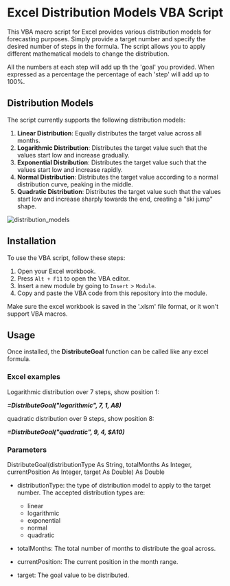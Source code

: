 # Excel Distribution Models VBA Script

This VBA macro script for Excel provides various distribution models for forecasting purposes. Simply provide a target number and specify the desired number of steps in the formula. The script allows you to apply different mathematical models to change the distribution.

All the numbers at each step will add up th the 'goal' you provided. When expressed as a percentage the percentage of each 'step' will add up to 100%.

## Distribution Models

The script currently supports the following distribution models:

1. **Linear Distribution**: Equally distributes the target value across all months.
2. **Logarithmic Distribution**: Distributes the target value such that the values start low and increase gradually.
3. **Exponential Distribution**: Distributes the target value such that the values start low and increase rapidly.
4. **Normal Distribution**: Distributes the target value according to a normal distribution curve, peaking in the middle.
5. **Quadratic Distribution**: Distributes the target value such that the values start low and increase sharply towards the end, creating a "ski jump" shape.

![distribution_models](https://github.com/multiplicit-com/Excel-Number-Distribution-VBA/assets/127529943/663ca91f-99a5-4768-a535-4b08f842f1a6)

## Installation

To use the VBA script, follow these steps:

1. Open your Excel workbook.
2. Press `Alt + F11` to open the VBA editor.
3. Insert a new module by going to `Insert` > `Module`.
4. Copy and paste the VBA code from this repository into the module.

Make sure the excel workbook is saved in the '.xlsm' file format, or it won't support VBA macros.

## Usage
Once installed, the **DistributeGoal** function can be called like any excel formula.

### Excel examples

Logarithmic distribution over 7 steps, show position 1:

 **_=DistributeGoal("logarithmic", 7, 1, $A$8)_**


quadratic distribution over 9 steps, show position 8:

 **_=DistributeGoal("quadratic", 9, 4, $A10)_**

### Parameters
DistributeGoal(distributionType As String, totalMonths As Integer, currentPosition As Integer, target As Double) As Double

* distributionType: the type of distribution model to apply to the target number.
  The accepted distribution types are:
  * linear
  * logarithmic
  * exponential
  * normal
  * quadratic
    
* totalMonths: The total number of months to distribute the goal across.
* currentPosition: The current position in the month range.
* target: The goal value to be distributed.
